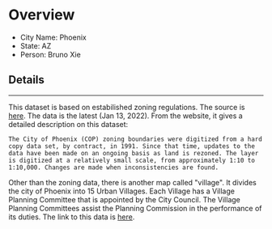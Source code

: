 # Overview

* City Name: Phoenix
* State: AZ
* Person: Bruno Xie

## Details

---

This dataset is based on estabilished zoning regulations. The source is [here](https://mapping-phoenix.opendata.arcgis.com/datasets/Phoenix::zoning/about). The data is the latest (Jan 13, 2022). From the website, it gives a detailed description on this dataset:

```The City of Phoenix (COP) zoning boundaries were digitized from a hard copy data set, by contract, in 1991. Since that time, updates to the data have been made on an ongoing basis as land is rezoned. The layer is digitized at a relatively small scale, from approximately 1:10 to 1:10,000. Changes are made when inconsistencies are found.```

Other than the zoning data, there is another map called "village". It divides the city of Phoenix into 15 Urban Villages. Each Village has a Village Planning Committee that is appointed by the City Council. The Village Planning Committees assist the Planning Commission in the performance of its duties. The link to this data is [here](https://mapping-phoenix.opendata.arcgis.com/datasets/Phoenix::villages/about).